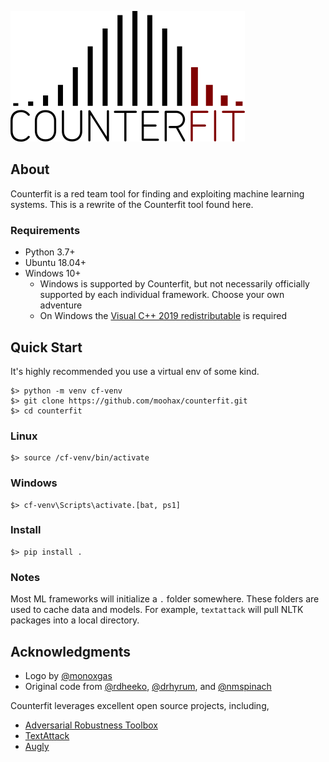 ![Counterfit](counterfit_plain.png "Counterfit")


## About
Counterfit is a red team tool for finding and exploiting machine learning systems. This is a rewrite of the Counterfit tool found here. 

### Requirements
- Python 3.7+
- Ubuntu 18.04+
- Windows 10+
    - Windows is supported by Counterfit, but not necessarily officially supported by each individual framework. Choose your own adventure
    - On Windows the [Visual C++ 2019 redistributable](https://support.microsoft.com/en-us/help/2977003/the-latest-supported-visual-c-downloads) is required

## Quick Start
It's highly recommended you use a virtual env of some kind.
```
$> python -m venv cf-venv
$> git clone https://github.com/moohax/counterfit.git
$> cd counterfit
```

### Linux
```
$> source /cf-venv/bin/activate
```

### Windows
```
$> cf-venv\Scripts\activate.[bat, ps1]
```

### Install 
```
$> pip install .  
```

### Notes
Most ML frameworks will initialize a `.` folder somewhere. These folders are used to cache data and models. For example, `textattack` will pull NLTK packages into a local directory. 


## Acknowledgments

- Logo by [@monoxgas](https://twitter.com/monoxgas)
- Original code from [@rdheeko](https://twitter.com/rdheeko), [@drhyrum](https://twitter.com/drhyrum), and [@nmspinach](https://twitter.com/NMspinach)

Counterfit leverages excellent open source projects, including,

- [Adversarial Robustness Toolbox](https://github.com/Trusted-AI/adversarial-robustness-toolbox)
- [TextAttack](https://github.com/QData/TextAttack)
- [Augly](https://github.com/facebookresearch/AugLy)

 